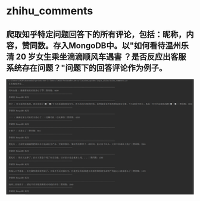 # zhihu_comments
爬取知乎特定问题回答下的所有评论，包括：昵称，内容，赞同数。存入MongoDB中。以"如何看待温州乐清 20 岁女生乘坐滴滴顺风车遇害 ？是否反应出客服系统存在问题？"问题下的回答评论作为例子。
-------------------------------
![效果图1](https://github.com/brandonchow1997/zhihu_comments/blob/master/result.png)
